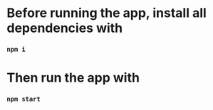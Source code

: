 # Before running the app, install all dependencies with 

### `npm i`

# Then run the app with 

### `npm start`


